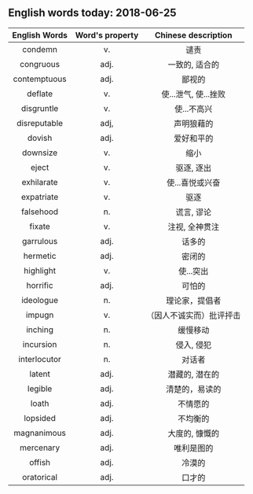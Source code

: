 ## English words today: 2018-06-25

| English Words | Word's property | Chinese description |
| :-----------: | :-------------: | :-----------------: |
| condemn | v. | 谴责 |
| congruous | adj. | 一致的, 适合的 |
| contemptuous | adj. | 鄙视的 |
| deflate | v. | 使...泄气, 使...挫败 |
| disgruntle | v. | 使...不高兴 |
| disreputable | adj,  | 声明狼藉的 |
| dovish | adj. | 爱好和平的 |
| downsize | v. | 缩小 |
| eject | v. | 驱逐, 逐出 |
| exhilarate | v. | 使...喜悦或兴奋 |
| expatriate | v. | 驱逐 |
| falsehood | n. | 谎言, 谬论 |
| fixate | v. | 注视, 全神贯注 |
| garrulous | adj. | 话多的 |
| hermetic | adj. | 密闭的 |
| highlight | v. | 使...突出 |
| horrific | adj. | 可怕的 |
| ideologue | n. | 理论家，提倡者 |
| impugn | v. | （因人不诚实而）批评抨击 |
| inching | n. | 缓慢移动 |
| incursion | n. | 侵入, 侵犯 |
| interlocutor | n. | 对话者 |
| latent | adj. | 潜藏的, 潜在的 |
| legible | adj. | 清楚的，易读的 |
| loath | adj. | 不情愿的 |
| lopsided | adj. | 不均衡的 |
| magnanimous | adj. | 大度的, 慷慨的 |
| mercenary | adj. | 唯利是图的 |
| offish | adj. | 冷漠的 |
| oratorical | adj. | 口才的 |
